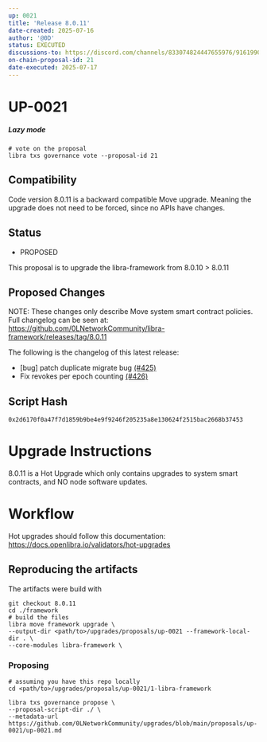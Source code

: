 ```yaml
---
up: 0021
title: 'Release 8.0.11'
date-created: 2025-07-16
author: '@0D'
status: EXECUTED
discussions-to: https://discord.com/channels/833074824447655976/916199092789600276
on-chain-proposal-id: 21
date-executed: 2025-07-17
---
```


# UP-0021

##### Lazy mode

```
# vote on the proposal
libra txs governance vote --proposal-id 21

```

## Compatibility

Code version 8.0.11 is a backward compatible Move upgrade. Meaning the upgrade does not need to be forced, since no APIs have changes.

## Status

- PROPOSED

This proposal is to upgrade the libra-framework from 8.0.10 > 8.0.11

## Proposed Changes

NOTE: These changes only describe Move system smart contract policies. Full changelog can be seen at: https://github.com/0LNetworkCommunity/libra-framework/releases/tag/8.0.11


The following is the changelog of this latest release:

- [bug] patch duplicate migrate bug [(#425)](https://github.com/0LNetworkCommunity/libra-framework/pull/425)
- Fix revokes per epoch counting [(#426)](https://github.com/0LNetworkCommunity/libra-framework/pull/426)

## Script Hash

`0x2d6170f0a47f7d1859b9be4e9f9246f205235a8e130624f2515bac2668b37453`

# Upgrade Instructions

8.0.11 is a Hot Upgrade which only contains upgrades to system smart contracts, and NO node software updates.

# Workflow
Hot upgrades should follow this documentation: https://docs.openlibra.io/validators/hot-upgrades

## Reproducing the artifacts
The artifacts were build with
```
git checkout 8.0.11
cd ./framework
# build the files
libra move framework upgrade \
--output-dir <path/to>/upgrades/proposals/up-0021 --framework-local-dir . \
--core-modules libra-framework \
```

### Proposing
```
# assuming you have this repo locally
cd <path/to>/upgrades/proposals/up-0021/1-libra-framework

libra txs governance propose \
--proposal-script-dir ./ \
--metadata-url https://github.com/0LNetworkCommunity/upgrades/blob/main/proposals/up-0021/up-0021.md
```
